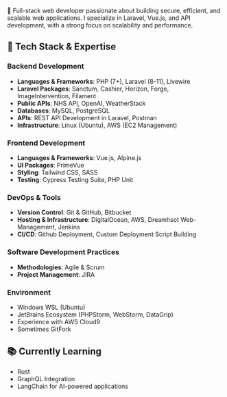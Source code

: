 🚀 Full-stack web developer passionate about building secure, efficient, and scalable web applications. I specialize in Laravel, Vue.js, and API development, with a strong focus on scalability and performance.

## 🔧 Tech Stack & Expertise

### **Backend Development**
- **Languages & Frameworks**: PHP (7+), Laravel (8-11), Livewire
- **Laravel Packages**: Sanctum, Cashier, Horizon, Forge, ImageIntervention, Filament
- **Public APIs**: NHS API, OpenAI, WeatherStack
- **Databases**: MySQL, PostgreSQL
- **APIs**: REST API Development in Laravel, Postman
- **Infrastructure**: Linux (Ubuntu), AWS (EC2 Management)

### **Frontend Development**
- **Languages & Frameworks**: Vue.js, Alpine.js
- **UI Packages**: PrimeVue
- **Styling**: Tailwind CSS, SASS
- **Testing**: Cypress Testing Suite, PHP Unit

### **DevOps & Tools**
- **Version Control**: Git & GitHub, Bitbucket
- **Hosting & Infrastructure**: DigitalOcean, AWS, Dreamhsot Web-Management, Jenkins
- **CI/CD**: Github Deployment, Custom Deployment Script Building

### **Software Development Practices**
- **Methodologies**: Agile & Scrum
- **Project Management**: JIRA

### **Environment**
- Windows WSL (Ubuntu)
- JetBrains Ecosystem (PHPStorm, WebStorm, DataGrip)
- Experience with AWS Cloud9
- Sometimes GitFork
  
## 📚 Currently Learning
- Rust
- GraphQL Integration
- LangChain for AI-powered applications
